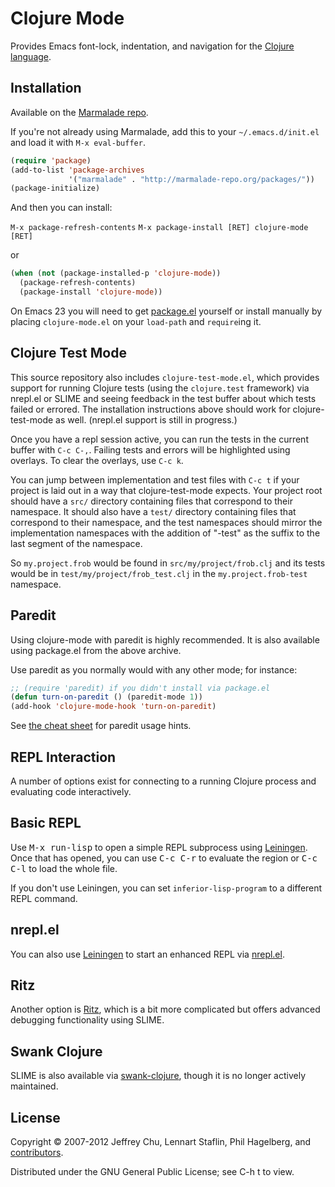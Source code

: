 # Clojure Mode

Provides Emacs font-lock, indentation, and navigation for the
[Clojure language](http://clojure.org).

## Installation

Available on the [Marmalade repo](http://marmalade-repo.org/packages/clojure-mode).

If you're not already using Marmalade, add this to your
`~/.emacs.d/init.el` and load it with `M-x eval-buffer`.

```lisp
(require 'package)
(add-to-list 'package-archives
             '("marmalade" . "http://marmalade-repo.org/packages/"))
(package-initialize)
```

And then you can install:

`M-x package-refresh-contents`
`M-x package-install [RET] clojure-mode [RET]`

or

```lisp
(when (not (package-installed-p 'clojure-mode))
  (package-refresh-contents)
  (package-install 'clojure-mode))
```

On Emacs 23 you will need to get [package.el](http://bit.ly/pkg-el23)
yourself or install manually by placing `clojure-mode.el` on your `load-path`
and `require`ing it.

## Clojure Test Mode

This source repository also includes `clojure-test-mode.el`, which
provides support for running Clojure tests (using the `clojure.test`
framework) via nrepl.el or SLIME and seeing feedback in the test
buffer about which tests failed or errored. The installation
instructions above should work for clojure-test-mode as well.
(nrepl.el support is still in progress.)

Once you have a repl session active, you can run the tests in the
current buffer with `C-c C-,`. Failing tests and errors will be
highlighted using overlays. To clear the overlays, use `C-c k`.

You can jump between implementation and test files with `C-c t` if
your project is laid out in a way that clojure-test-mode expects. Your
project root should have a `src/` directory containing files that
correspond to their namespace. It should also have a `test/` directory
containing files that correspond to their namespace, and the test
namespaces should mirror the implementation namespaces with the
addition of "-test" as the suffix to the last segment of the namespace.

So `my.project.frob` would be found in `src/my/project/frob.clj` and
its tests would be in `test/my/project/frob_test.clj` in the
`my.project.frob-test` namespace.

## Paredit

Using clojure-mode with paredit is highly recommended. It is also
available using package.el from the above archive.

Use paredit as you normally would with any other mode; for instance:

```lisp
;; (require 'paredit) if you didn't install via package.el
(defun turn-on-paredit () (paredit-mode 1))
(add-hook 'clojure-mode-hook 'turn-on-paredit)
```

See [the cheat sheet](http://www.emacswiki.org/emacs/PareditCheatsheet)
for paredit usage hints.

## REPL Interaction

A number of options exist for connecting to a running Clojure process
and evaluating code interactively.

## Basic REPL

Use <kbd>M-x run-lisp</kbd> to open a simple REPL subprocess using
[Leiningen](http://github.com/technomancy/leiningen). Once that has
opened, you can use <kbd>C-c C-r</kbd> to evaluate the region or
<kbd>C-c C-l</kbd> to load the whole file.

If you don't use Leiningen, you can set `inferior-lisp-program` to
a different REPL command.

## nrepl.el

You can also use [Leiningen](http://leiningen.org) to start an
enhanced REPL via [nrepl.el](https://github.com/kingtim/nrepl.el).

## Ritz

Another option is [Ritz](https://github.com/pallet/ritz), which is a
bit more complicated but offers advanced debugging functionality using
SLIME.

## Swank Clojure

SLIME is also available via
[swank-clojure](http://github.com/technomancy/swank-clojure), though
it is no longer actively maintained.

## License

Copyright © 2007-2012 Jeffrey Chu, Lennart Staflin, Phil Hagelberg,
and [contributors](https://github.com/technomancy/clojure-mode/contributors).

Distributed under the GNU General Public License; see C-h t to view.
